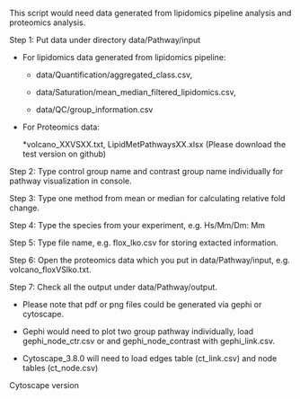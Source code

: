This script would need data generated from lipidomics pipeline analysis and proteomics analysis.

Step 1: Put data under directory data/Pathway/input

  * For lipidomics data generated from lipidomics pipeline:
  
    * data/Quantification/aggregated_class.csv, 
    
    * data/Saturation/mean_median_filtered_lipidomics.csv,
    
    * data/QC/group_information.csv
    
  * For Proteomics data:
  
    *volcano_XXVSXX.txt, LipidMetPathwaysXX.xlsx (Please download the test version on github)
    
Step 2: Type control group name and contrast group name individually for pathway visualization in console.

Step 3: Type one method from mean or median for calculating relative fold change.

Step 4: Type the species from your experiment, e.g. Hs/Mm/Dm: Mm

Step 5: Type file name, e.g. flox_lko.csv for storing extacted information.

Step 6: Open the proteomics data which you put in data/Pathway/input, e.g. volcano_floxVSlko.txt.

Step 7: Check all the output under data/Pathway/output.

  * Please note that pdf or png files could be generated via gephi or cytoscape.
  
  * Gephi would need to plot two group pathway individually, load gephi_node_ctr.csv or and gephi_node_contrast with gephi_link.csv.
  
  * Cytoscape_3.8.0 will need to load edges table (ct_link.csv) and node tables (ct_node.csv)
  
  
  
 Cytoscape version 
